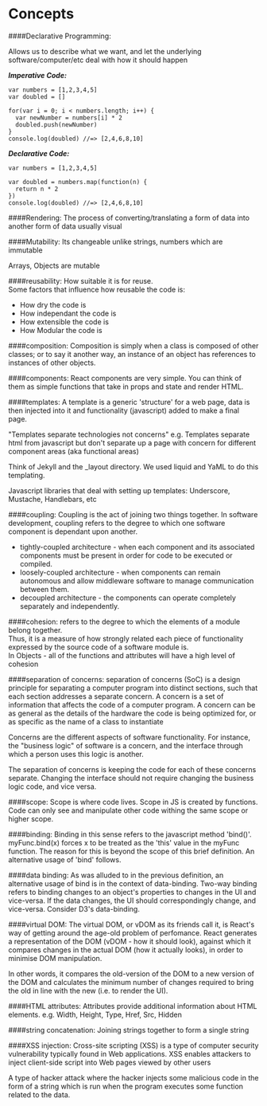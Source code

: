 # Concepts

####Declarative Programming: 

Allows us to describe what we want, and let the underlying software/computer/etc deal with how it should happen

***Imperative Code:***
```
var numbers = [1,2,3,4,5]
var doubled = []

for(var i = 0; i < numbers.length; i++) {
  var newNumber = numbers[i] * 2
  doubled.push(newNumber)
}
console.log(doubled) //=> [2,4,6,8,10]
```
***Declarative Code:***
```
var numbers = [1,2,3,4,5]
 
var doubled = numbers.map(function(n) {
  return n * 2
})
console.log(doubled) //=> [2,4,6,8,10]
```

####Rendering:
The process of converting/translating a form of data into another form of data usually visual

####Mutability:
Its changeable unlike strings, numbers which are immutable
<p> Arrays, Objects are mutable

####reusability:
How suitable it is for reuse.<br>
Some factors that influence how reusable the code is:<br>
 * How dry the code is<br>
 * How independant the code is<br>
 * How extensible the code is<br>
 * How Modular the code is

####composition:
Composition is simply when a class is composed of other classes; or to say it another way, an instance of an object has references to instances of other objects. 

####components:
React components are very simple. You can think of them as simple functions that take in props and state and render HTML.

####templates:
A template is a generic  'structure' for a web page, data is then injected into it and functionality (javascript) added to make a final page.

"Templates separate technologies not concerns" e.g. Templates separate html from javascript but don't separate up a page with concern for different component areas (aka functional areas)

Think of Jekyll and the _layout directory.  We used liquid and YaML to do this templating.

Javascript libraries that deal with setting up templates:
Underscore, Mustache, Handlebars, etc

####coupling:
Coupling is the act of joining two things together.  In software development, coupling refers to the degree to which one software component is dependant upon another.  

 * tightly-coupled architecture - when each component and its associated components must be present in order for code to be executed or compiled.  
 * loosely-coupled architecture - when components can remain autonomous and allow middleware software to manage communication between them.
 * decoupled architecture - the components can operate completely separately and independently. 

####cohesion:
refers to the degree to which the elements of a module belong together.     
Thus, it is a measure of how strongly related each piece of functionality expressed by the source code of a software module is.  
In Objects - all of the functions and attributes will have a high level of cohesion

####separation of concerns:
separation of concerns (SoC) is a design principle for separating a computer program into distinct sections, such that each section addresses a separate concern. A concern is a set of information that affects the code of a computer program. A concern can be as general as the details of the hardware the code is being optimized for, or as specific as the name of a class to instantiate

Concerns are the different aspects of software functionality. For instance, the "business logic" of software is a concern, and the interface through which a person uses this logic is another.

The separation of concerns is keeping the code for each of these concerns separate. Changing the interface should not require changing the business logic code, and vice versa.

####scope:
Scope is where code lives. Scope in JS is created by functions. Code can only see and manipulate other code withing the same scope or higher scope. 

####binding:
Binding in this sense refers to the javascript method 'bind()'. myFunc.bind(x) forces x to be treated as the 'this' value in the myFunc function. The reason for this is beyond the scope of this brief definition.
An alternative usage of 'bind' follows.

####data binding:
As was alluded to in the previous definition, an alternative usage of bind is in the context of data-binding. Two-way binding refers to binding changes to an object's properties to changes in the UI and vice-versa. If the data changes, the UI should correspondingly change, and vice-versa.
Consider D3's data-binding.

####virtual DOM:
The virtual DOM, or vDOM as its friends call it, is React's way of getting around the age-old problem of perfomance. React generates a representation of the DOM (vDOM - how it should look), against which it compares changes in the actual DOM (how it actually looks), in order to minimise DOM manipulation.

In other words, it compares the old-version of the DOM to a new version of the DOM and calculates the minimum number of changes required to bring the old in line with the new (i.e. to render the UI).

####HTML attributes:
Attributes provide additional information about HTML elements.
e.g. Width, Height, Type, Href, Src, Hidden

####string concatenation:
Joining strings together to form a single string

####XSS injection:
Cross-site scripting (XSS) is a type of computer security vulnerability typically found in Web applications. XSS enables attackers to inject client-side script into Web pages viewed by other users
<p>
A type of hacker attack where the hacker injects some malicious code in the form of a string which is run when the program executes some function related to the data. 
